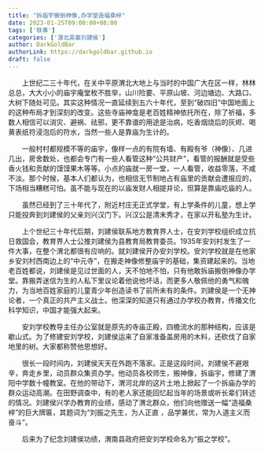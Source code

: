 ```yaml
---
title: "拆庙宇搬倒神像,办学堂造福桑梓"
date: 2023-01-25T09:00:00+08:00
tags: ['轶事']
categories: ['渭北英豪刘建侯']
author: DarkGoldBar
authorLink: https://darkgoldbar.github.io
draft: false
---
```


　　上世纪二三十年代，在关中平原渭北大地上与当时的中国广大在区一样，林林总总，大大小小的庙宇庵堂枚不胜举，山川险要、平原山坡、河边塘边、大路口、大树下随处可见。其实这种情况一直延续到五六十年代，至到“破四旧”中国地面上的这种布局才到深刻的改变。这些寺庙神龛是老百姓精神依托所在，除了祈福，多数人相信可以消灾、避祸、祛邪，更不靠谱的用途是治病，吃香烟烧后的灰烬、喝黄表纸符浸泡后的符水，当然一些人是靠庙为生计的。

　　一般村村都规模不等的庙宇，像样一点的有院有墙、有殿有爷（神像）、几进几出，房舍数处，也都会专门有一些人看管这种“公共财产”，看管的报酬就是受些香火钱和贡献的馍馍果木等等。小点的庙就一房一堂，一人看管，收益零落，不咸不淡。那个时候，基本人们都认为，也相信无节制地占有庙里的贡献会遭报应的，下场相当糟糕可怕。虽不能与现在的以庙发财人相提并论，但算是靠庙吃庙的人。

　　虽然已经到了三十年代了，附近村庄无正式学堂，有上学条件的儿童，想上学只能投奔到刘建侯的父亲刘兴汉门下。兴汉公是清末秀才，在家以开私塾为生计。

　　上个世纪三十年代后期，刘建侯联系地方教育界人士，在安刘学校组织成立抗日救国会，教育界人士公推刘建侯为县教育局教育委员。1935年安刘村发生了一件大事，在整个渭北都很有应响的。就刘建侯开办安刘学校。安刘学校就是在他家乡安刘村西南边上的“中元寺”，在搬走神像修整庙宇的基础，集资建起来的。当地老百姓都说，刘建侯是见过世面的人，天不怕地不怕，只有他敢拆庙搬倒神像办学堂。靠搬弄迷信为生的人私下里议论着他说他坏话，而更多人敬佩他的勇气和魄力，为当地百姓家庭的儿童青少年创造读书了前所未有的条件。刘建侯是一个无神论者，一个真正的共产主义战士。他深深的知道只有通过办学校办教育，传播文化科学知识，中国才能强大起来。

　　安刘学校教导主任办公室就是原先的寺庙正殿，四檐流水的那种结构，应该是歇山式。为了修建安刘学校，刘建侯运来了自家准备盖房用的木料，还砍伐了自家地里的树。大家都称赞他思想好。

　　很长一段时间内，刘建侯天天在外跑不落家。正是这段时间，刘建侯不避艰辛，奔走乡里，动员群众集资办学。他动员各校师生，搬神像，拆庙宇，修建了渭阳中学数十幢教室。在他的带动下，渭河北岸的这片土地上掀起了一个拆庙办学的群众运动高潮。在田野调查中，有的老人家还能回忆起当年的场景或听长辈们转述的情况。刘建侯兴学办教育的业绩，感动了渭北群众，他们向他赠送一幅“造福桑梓”的巨大牌匾，其题词为“刘振之先生，为人正直 ，品学兼优，常为人道主义而奋斗”。

　　后来为了纪念刘建侯功绩，渭南县政府把安刘学校命名为“振之学校”。
